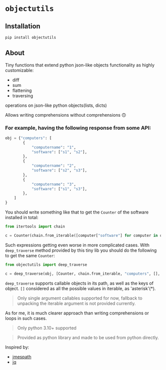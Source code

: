 # ```objectutils```

## Installation

```bash
pip install objectutils
```

## About
Tiny functions that extend python json-like objects functionality as highly customizable: 

- diff
- sum
- flattening
- traversing 

operations on json-like python objects(lists, dicts)

Allows writing comprehensions without comprehensions 🙃

### For example, having the following response from some API:

```python
obj = {"computers": [
        {
            "computername": "1",
            "software": ["s1", "s2"],
        },
        {
            "computername": "2",
            "software": ["s2", "s3"],
        },
        {
            "computername": "3",
            "software": ["s1", "s3"],
        },
    ]
}
```
You should write something like that to get the ```Counter``` of the software installed in total:

```python
from itertools import chain

c = Counter(chain.from_iterable([computer["software"] for computer in obj["computers"]]))
```

Such expressions getting even worse in more complicated cases.
With ```deep_traverse``` method provided by this tiny lib you should do the following to get the same ```Counter```:

```python
from objectutils import deep_traverse

c = deep_traverse(obj, [Counter, chain.from_iterable, "computers", [], "software"])
```

```deep_traverse``` supports callable objects in its path, as well as the keys of object.
```[]``` considered as all the possible values in iterable, as 'asterisk'(*).

> Only single argument callables supported for now, fallback to unpacking the iterable argument is not provided currently.

As for me, it is much clearer approach than writing comprehensions or loops in such cases.


>Only python 3.10+ supported

>Provided as python library and made to be used from python directly. 

Inspired by:
- [jmespath](https://jmespath.org)
- [jq](https://jqlang.github.io/jq/)
